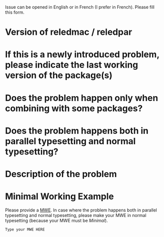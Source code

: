 Issue can be opened in English or in French (I prefer in French). Please fill this form.

# Version of reledmac / reledpar

# If this is a newly introduced problem, please indicate the last working version of the package(s)
# Does the problem happen only when combining with some packages?

# Does the problem happens both in parallel typesetting and normal typesetting?

# Description of the problem

# Minimal Working Example

Please provide a [MWE](http://minimalbeispiel.de/mini-en.html). 
In  case where the problem happens both in parallel typesetting and normal typesetting, please make your MWE in normal typesetting (because your MWE must be _Minimal_). 

```` 
Type your MWE HERE
````

